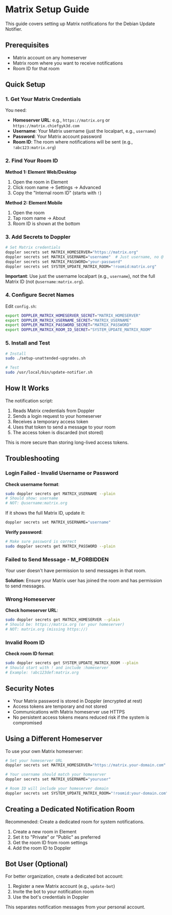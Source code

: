 # Matrix Setup Guide

This guide covers setting up Matrix notifications for the Debian Update Notifier.

## Prerequisites

- Matrix account on any homeserver
- Matrix room where you want to receive notifications
- Room ID for that room

## Quick Setup

### 1. Get Your Matrix Credentials

You need:
- **Homeserver URL**: e.g., `https://matrix.org` or `https://matrix.chiefgyk3d.com`
- **Username**: Your Matrix username (just the localpart, e.g., `username`)
- **Password**: Your Matrix account password
- **Room ID**: The room where notifications will be sent (e.g., `!abc123:matrix.org`)

### 2. Find Your Room ID

**Method 1: Element Web/Desktop**
1. Open the room in Element
2. Click room name → Settings → Advanced
3. Copy the "Internal room ID" (starts with `!`)

**Method 2: Element Mobile**
1. Open the room
2. Tap room name → About
3. Room ID is shown at the bottom

### 3. Add Secrets to Doppler

```bash
# Set Matrix credentials
doppler secrets set MATRIX_HOMESERVER="https://matrix.org"
doppler secrets set MATRIX_USERNAME="username"  # Just username, no @
doppler secrets set MATRIX_PASSWORD="your-password"
doppler secrets set SYSTEM_UPDATE_MATRIX_ROOM="!roomid:matrix.org"
```

**Important**: Use just the username localpart (e.g., `username`), not the full Matrix ID (not `@username:matrix.org`).

### 4. Configure Secret Names

Edit `config.sh`:
```bash
export DOPPLER_MATRIX_HOMESERVER_SECRET="MATRIX_HOMESERVER"
export DOPPLER_MATRIX_USERNAME_SECRET="MATRIX_USERNAME"
export DOPPLER_MATRIX_PASSWORD_SECRET="MATRIX_PASSWORD"
export DOPPLER_MATRIX_ROOM_ID_SECRET="SYSTEM_UPDATE_MATRIX_ROOM"
```

### 5. Install and Test

```bash
# Install
sudo ./setup-unattended-upgrades.sh

# Test
sudo /usr/local/bin/update-notifier.sh
```

## How It Works

The notification script:
1. Reads Matrix credentials from Doppler
2. Sends a login request to your homeserver
3. Receives a temporary access token
4. Uses that token to send a message to your room
5. The access token is discarded (not stored)

This is more secure than storing long-lived access tokens.

## Troubleshooting

### Login Failed - Invalid Username or Password

**Check username format**:
```bash
sudo doppler secrets get MATRIX_USERNAME --plain
# Should show: username
# NOT: @username:matrix.org
```

If it shows the full Matrix ID, update it:
```bash
doppler secrets set MATRIX_USERNAME="username"
```

**Verify password**:
```bash
# Make sure password is correct
sudo doppler secrets get MATRIX_PASSWORD --plain
```

### Failed to Send Message - M_FORBIDDEN

Your user doesn't have permission to send messages in that room.

**Solution**: Ensure your Matrix user has joined the room and has permission to send messages.

### Wrong Homeserver

**Check homeserver URL**:
```bash
sudo doppler secrets get MATRIX_HOMESERVER --plain
# Should be: https://matrix.org (or your homeserver)
# NOT: matrix.org (missing https://)
```

### Invalid Room ID

**Check room ID format**:
```bash
sudo doppler secrets get SYSTEM_UPDATE_MATRIX_ROOM --plain
# Should start with ! and include :homeserver
# Example: !abc123def:matrix.org
```

## Security Notes

- Your Matrix password is stored in Doppler (encrypted at rest)
- Access tokens are temporary and not stored
- Communications with Matrix homeserver use HTTPS
- No persistent access tokens means reduced risk if the system is compromised

## Using a Different Homeserver

To use your own Matrix homeserver:

```bash
# Set your homeserver URL
doppler secrets set MATRIX_HOMESERVER="https://matrix.your-domain.com"

# Your username should match your homeserver
doppler secrets set MATRIX_USERNAME="youruser"

# Room ID will include your homeserver domain
doppler secrets set SYSTEM_UPDATE_MATRIX_ROOM="!roomid:your-domain.com"
```

## Creating a Dedicated Notification Room

Recommended: Create a dedicated room for system notifications.

1. Create a new room in Element
2. Set it to "Private" or "Public" as preferred
3. Get the room ID from room settings
4. Add the room ID to Doppler

## Bot User (Optional)

For better organization, create a dedicated bot account:

1. Register a new Matrix account (e.g., `update-bot`)
2. Invite the bot to your notification room
3. Use the bot's credentials in Doppler

This separates notification messages from your personal account.
